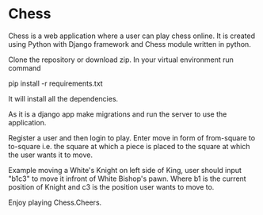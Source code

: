 # Chess 
Chess is a web application where a user can play chess online. It is created using Python with Django framework and Chess module written in python.

Clone the repository or download zip.
In your virtual environment run command

pip install -r requirements.txt

It will install all the dependencies.

As it is a django app make migrations and run the server to use the application.

Register a user and then login to play.
Enter move in form of from-square to to-square i.e. the square at which a piece is placed to the square at which the user wants it to move.

Example moving a White's Knight on left side of King, user should input "b1c3" to move it infront of White Bishop's pawn.
Where b1 is the current position of Knight and c3 is the position user wants to move to.

Enjoy playing Chess.Cheers.
